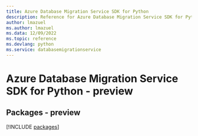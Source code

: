 ```yaml
---
title: Azure Database Migration Service SDK for Python
description: Reference for Azure Database Migration Service SDK for Python
author: lmazuel
ms.author: lmazuel
ms.data: 12/09/2022
ms.topic: reference
ms.devlang: python
ms.service: databasemigrationservice
---
```

# Azure Database Migration Service SDK for Python - preview
## Packages - preview
[!INCLUDE [packages](database-migration-service-index.md)]